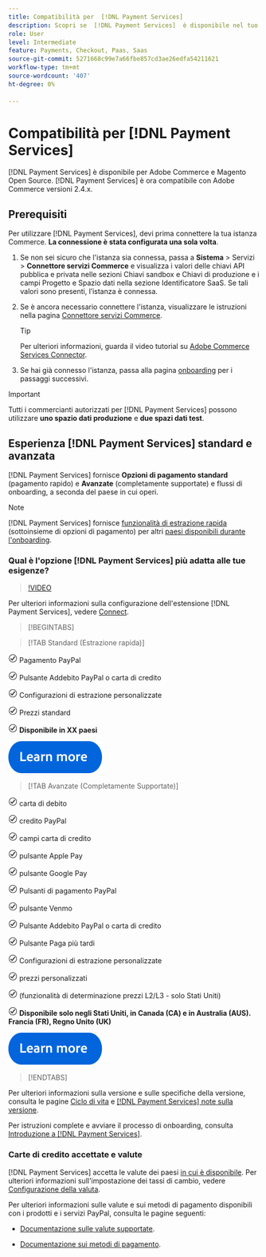 ```yaml
---
title: Compatibilità per  [!DNL Payment Services]
description: Scopri se  [!DNL Payment Services]  è disponibile nel tuo paese e se è compatibile con la versione di Adobe Commerce.
role: User
level: Intermediate
feature: Payments, Checkout, Paas, Saas
source-git-commit: 5271668c99e7a66fbe857cd3ae26edfa54211621
workflow-type: tm+mt
source-wordcount: '407'
ht-degree: 0%

---
```



# Compatibilità per [!DNL Payment Services]

[!DNL Payment Services] è disponibile per Adobe Commerce e Magento Open Source. [!DNL Payment Services] è ora compatibile con Adobe Commerce versioni 2.4.x.

## Prerequisiti

Per utilizzare [!DNL Payment Services], devi prima connettere la tua istanza Commerce. **La connessione è stata configurata una sola volta**.

1. Se non sei sicuro che l&#39;istanza sia connessa, passa a **Sistema** > Servizi > **Connettore servizi Commerce** e visualizza i valori delle chiavi API pubblica e privata nelle sezioni Chiavi sandbox e Chiavi di produzione e i campi Progetto e Spazio dati nella sezione Identificatore SaaS. Se tali valori sono presenti, l’istanza è connessa.

1. Se è ancora necessario connettere l&#39;istanza, visualizzare le istruzioni nella pagina [Connettore servizi Commerce](../landing/saas.md).

   >[!TIP]
   >
   > Per ulteriori informazioni, guarda il video tutorial su [Adobe Commerce Services Connector](https://experienceleague.adobe.com/it/docs/commerce-learn/tutorials/admin/adobe-commerce-services/configure-adobe-commerce-services-connector).

1. Se hai già connesso l&#39;istanza, passa alla pagina [onboarding](onboard.md) per i passaggi successivi.

>[!IMPORTANT]
>
> Tutti i commercianti autorizzati per [!DNL Payment Services] possono utilizzare **uno spazio dati produzione** e **due spazi dati test**.

## Esperienza [!DNL Payment Services] standard e avanzata

[!DNL Payment Services] fornisce **Opzioni di pagamento standard** (pagamento rapido) e **Avanzate** (completamente supportate) e flussi di onboarding, a seconda del paese in cui operi.

>[!NOTE]
>
> [!DNL Payment Services] fornisce [funzionalità di estrazione rapida](../payment-services/payments-options.md) (sottoinsieme di opzioni di pagamento) per altri [paesi disponibili durante l&#39;onboarding](../payment-services/production.md#complete-merchant-onboarding).

### Qual è l&#39;opzione [!DNL Payment Services] più adatta alle tue esigenze?

>[!VIDEO](https://video.tv.adobe.com/v/3447811)

Per ulteriori informazioni sulla configurazione dell&#39;estensione [!DNL Payment Services], vedere [Connect](connect.md).

>[!BEGINTABS]

>[!TAB Standard (Estrazione rapida)]

![assegno](assets/icon-check.png) Pagamento PayPal

![assegno](assets/icon-check.png) Pulsante Addebito PayPal o carta di credito

![check](assets/icon-check.png) Configurazioni di estrazione personalizzate

![verifica](assets/icon-check.png) Prezzi standard

![verifica](assets/icon-check.png) **Disponibile in XX paesi**

[![ulteriori informazioni](assets/learn-more-button.svg)](onboard.md)

>[!TAB Avanzate (Completamente Supportate)]

![assegno](assets/icon-check.png) carta di debito

![verifica](assets/icon-check.png) credito PayPal

![verifica](assets/icon-check.png) campi carta di credito

![spunta](assets/icon-check.png) pulsante Apple Pay

![verifica](assets/icon-check.png) pulsante Google Pay

![assegno](assets/icon-check.png) Pulsanti di pagamento PayPal

![spunta](assets/icon-check.png) pulsante Venmo

![assegno](assets/icon-check.png) Pulsante Addebito PayPal o carta di credito

![assegno](assets/icon-check.png) Pulsante Paga più tardi

![check](assets/icon-check.png) Configurazioni di estrazione personalizzate

![verifica](assets/icon-check.png) prezzi personalizzati

![verifica](assets/icon-check.png) (funzionalità di determinazione prezzi L2/L3 - solo Stati Uniti)

![verifica](assets/icon-check.png) **Disponibile solo negli Stati Uniti, in Canada (CA) e in Australia (AUS). Francia (FR), Regno Unito (UK)**

[![ulteriori informazioni](assets/learn-more-button.svg)](onboard.md)

>[!ENDTABS]

Per ulteriori informazioni sulla versione e sulle specifiche della versione, consulta le pagine [Ciclo di vita](https://experienceleague.adobe.com/docs/commerce-operations/release/planning/lifecycle-policy.html?lang=it) e [[!DNL Payment Services] note sulla versione](release-notes.md).

Per istruzioni complete e avviare il processo di onboarding, consulta [Introduzione a [!DNL Payment Services]](onboard.md).

### Carte di credito accettate e valute

[!DNL Payment Services] accetta le valute dei paesi [ in cui è disponibile](#availability). Per ulteriori informazioni sull&#39;impostazione dei tassi di cambio, vedere [Configurazione della valuta](https://experienceleague.adobe.com/docs/commerce-admin/stores-sales/site-store/currency/currency-configuration.html?lang=it).

Per ulteriori informazioni sulle valute e sui metodi di pagamento disponibili con i prodotti e i servizi PayPal, consulta le pagine seguenti:

* [Documentazione sulle valute supportate](https://developer.paypal.com/docs/reports/reference/paypal-supported-currencies/).

* [Documentazione sui metodi di pagamento](https://developer.paypal.com/docs/checkout/payment-methods/).
